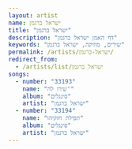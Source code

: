 ```yaml
---
layout: artist
name: ישראל ברגמן
title: "ישראל ברגמן"
description: "דף האמן ישראל ברגמן"
keywords: "שירים, מוזיקה, ישראל ברגמן"
permalink: /artists/ישראל-ברגמן/
redirect_from:
  - /artists/list/ישראל ברגמן
songs:
  - number: "33193"
    name: "שירו לה'"
    album: "סינגלים"
    artist: "ישראל ברגמן"
  - number: "33194"
    name: "תפילת חזקיהו"
    album: "סינגלים"
    artist: "ישראל ברגמן"
---
```

